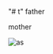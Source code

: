 "# t" 
father

mother


![as](https://github.com/user-attachments/assets/6aa839b5-4600-4d40-aebd-0a79ca7df525)

